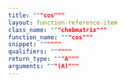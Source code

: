 ```yaml
---
title: """cos"""
layout: function-reference-item
class_name: """chebmatrix"""
function_name: """cos"""
snippet: """"""
qualifiers: """"""
return_type: """A"""
arguments: """(A)"""
---
```


